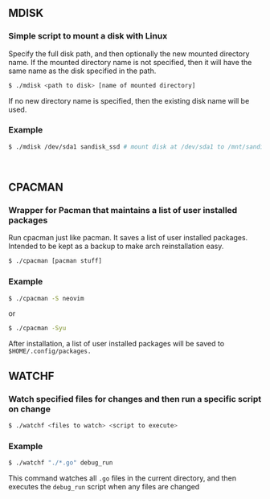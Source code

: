 ## MDISK

### Simple script to mount a disk with Linux

Specify the full disk path, and then optionally the new mounted directory name.  If the mounted directory name is not specified, then it will have the same name as the disk specified in the path.

```sh
$ ./mdisk <path to disk> [name of mounted directory]
```

If no new directory name is specified, then the existing disk name will be used.

### Example

```sh
$ ./mdisk /dev/sda1 sandisk_ssd # mount disk at /dev/sda1 to /mnt/sandisk_ssd
```
<br>

## CPACMAN

### Wrapper for Pacman that maintains a list of user installed packages

Run cpacman just like pacman.  It saves a list of user installed packages. Intended to be kept as a backup to make arch reinstallation easy.

```sh
$ ./cpacman [pacman stuff]
```

### Example

```sh
$ ./cpacman -S neovim

```
or 

```sh
$ ./cpacman -Syu
```

After installation, a list of user installed packages will be saved to `$HOME/.config/packages.`
<br>

## WATCHF

### Watch specified files for changes and then run a specific script on change

```sh
$ ./watchf <files to watch> <script to execute>
```

### Example

```sh
$ ./watchf "./*.go" debug_run
```

This command watches all `.go` files in the current directory, and then executes the `debug_run` script when any files are changed
